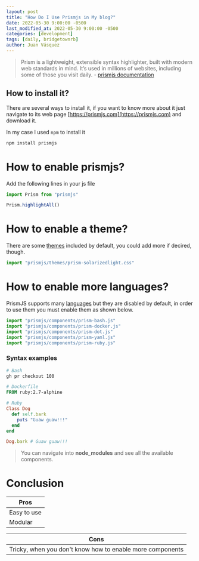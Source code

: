 ```yaml
---
layout: post
title: "How Do I Use Prismjs in My blog?"
date: 2022-05-30 9:00:00 -0500
last_modified_at: 2022-05-30 9:00:00 -0500
categories: [development]
tags: [daily, bridgetownrb]
author: Juan Vásquez
---
```


> Prism is a lightweight, extensible syntax highlighter,
> built with modern web standards in mind. It’s used in millions of websites,
> including some of those you visit daily. - [prismjs documentation](https://prismjs.com/)

## How to install it?
There are several ways to install it, if you want to know more about it just
navigate to its web page [https://prismjs.com](https://prismjs.com) and download it.

In my case I used `npm` to install it

```bash
npm install prismjs
```

# How to enable prismjs?

Add the following lines in your js file

```javascript
import Prism from "prismjs"

Prism.highlightAll()
```

# How to enable a theme?

There are some [themes](https://github.com/PrismJS/prism-themes) included by default,
you could add more if decired, though.

```javascript
import "prismjs/themes/prism-solarizedlight.css"
```

# How to enable more languages?

PrismJS supports many [languages](https://github.com/PrismJS/prism/tree/master/components)
but they are disabled by default, in order to use them you must enable them as shown below.

```javascript
import "prismjs/components/prism-bash.js"
import "prismjs/components/prism-docker.js"
import "prismjs/components/prism-dot.js"
import "prismjs/components/prism-yaml.js"
import "prismjs/components/prism-ruby.js"
```

### Syntax examples

```bash
# Bash
gh pr checkout 100
```

```dockerfile
# Dockerfile
FROM ruby:2.7-alphine
```

```ruby
# Ruby
Class Dog
  def self.bark
    puts "Guaw guaw!!!"
  end
end

Dog.bark # Guaw guaw!!!
```

> You can navigate into **node_modules** and see all the available components.

# Conclusion

|Pros|
|----|
|Easy to use|
|Modular|

|Cons|
|----|
|Tricky, when you don't know how to enable more components |

